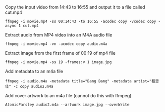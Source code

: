Copy the input video from 14:43 to 16:55 and output it to a file called cut.mp4

```
ffmpeg -i movie.mp4 -ss 00:14:43 -to 16:55 -acodec copy -vcodec copy -async 1 cut.mp4
```

Extract audio from MP4 video into an M4A audio file

```
ffmpeg -i movie.mp4 -vn -acodec copy audio.m4a
```

Extract image from the first frame of 00:19 of mp4 file

```
ffmpeg -i movie.mp4 -ss 19 -frames:v 1 image.jpg
```

Add metadata to an m4a file

```
ffmpeg -i audio.m4a -metadata title="Bang Bang" -metadata artist="程思佳" -c copy audio2.m4a
```

Add cover artwork to an m4a file (cannot do this with ffmpeg)

```
AtomicParsley audio2.m4a --artwork image.jpg --overWrite
```
